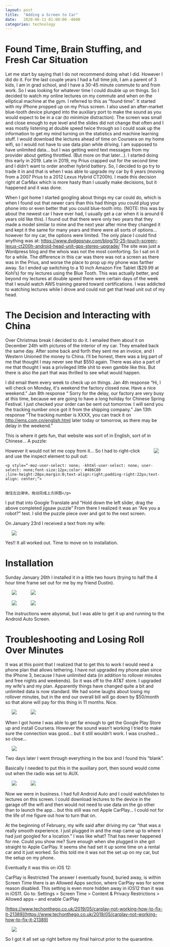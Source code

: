 ```yaml
---
layout: post
title:  "Adding a Screen to Car"
date:   2020-06-11 01:00:00 -0600
categories: technology
---
```


# Found Time, Brain Stuffing, and Fresh Car Situation

Let me start by saying that I do not recommend doing what I did. However I did do it. For the last couple years I had a full time job, I am a parent of 3 kids, I am in grad school, and I have a 30-45 minute commute to and from work. So I was looking for whatever time I could double up on things. So I decided to watch my online lectures on my commute and when on the elliptical machine at the gym. I referred to this as “found time”. It started with my iPhone propped up on my Prius screen.  I also used an after-market blue-tooth device plunged into the auxiliary port to make the sound as you would expect to be in a car (to minimize distraction). The screen was small and close enough to eye level and the slides did not change that often and I was mostly listening at double speed twice through so I could soak up the information to get my mind turning on the statistics and machine learning stuff. I would download the lectures ahead of time on Coursera on my home wifi, so I would not have to use data plan while driving. I am supposed to have unlimited data… but I was getting weird text messages from my provider about getting throttled. (But more on that later…).  I started doing this early in 2019. Late in 2019, my Prius crapped out for the second time and I didn’t want to order another hybrid battery.  So, I decided to go try to trade it in and that is when I was able to upgrade my car by 6 years (moving from a 2007 Prius to a 2012 Lexus Hybrid CT200h). I made this decision right at CarMax which is more hasty than I usually make decisions, but it happened and it was done.

When I got home I started googling about things my car could do, which is when I found out that newer cars than this had things you could plug your phone into or even better that you could blue-tooth into. (NOTE: this was by about the newest car I have ever had, I usually get a car when it is around 6 years old like this). I found out that there were only two years that they made a model similar to mine and the next year after mine they changed it and kept it the same for many years and there were all sorts of options… however for my car, the options were limited.  The only place I could find anything was at: https://www.dvdgpsnav.com/blog/10-25-touch-screen-lexus-ct200h-android-head-unit-gps-stereo-upgrade/ The site was just a Wordpress blog and the whois was not the most comforting. So I sat on it for a while. The difference in this car was there was not a screen as there was in the Prius, and worse the place to prop up my phone was farther away. So I ended up switching to a 10 inch Amazon Fire Tablet ($29.99 at Kohl’s) for my lectures using the Blue Tooth. This was actually better, and beyond my lectures at double speed there were certain days of the week that I would watch AWS training geared toward certifications. I was addicted to watching lectures while I drove and could not get that head unit out of my head.

# The Decision and Interacting with China

Over Christmas break I decided to do it. I emailed them about it on December 24th with pictures of the interior of my car. They emailed back the same day. After some back and forth they sent me an invoice, and I Western Unioned the money to China. I’ll be honest, there was a big part of me that thought I may never see that $550 again. There was also a part of me that thought I was a privileged little shit to even gamble like this. But there is also the part that was thrilled to see what would happen. 

I did email them every week to check up on things. Jan 4th response “Hi, I will check on Monday, it's weekend the factory closed now. Have a nice weekend.” Jan 8th response “ Sorry for the delay, our factory are very busy at this time, because we are going to have a long holiday for Chinese Spring Festival. I just checked your order can be sent out tomorrow. I will send you the tracking number once got it from the shipping company.” Jan 13th response "The tracking number is XXXX, you can track it on http://ems.com.cn/english.html later today or tomorrow, as there may be delay in the weekend.”

This is where it gets fun, that website was sort of in English, sort of in Chinese… A puzzle:

[<img align="right" src="/images/car_screen/shipping_puzzle.PNG" hspace="20">](/images/car_screen/shipping_puzzle.PNG)

However it would not let me copy from it… So I had to right-click and use the inspect element to pull out:

```
<p style=“-moz-user-select: none; -khtml-user-select: none; user-select: none;font-size:12px;color: #486C80
;line-height:28px;margin:0;text-align:right;padding-right:22px;text-align: center;“>


按住左边滑块，拖动完成上方拼图</p>
```

I put that into Google Translate and "Hold down the left slider, drag the above completed jigsaw puzzle”
From there I realized it was an “Are you a robot?” test. I slid the puzzle piece over and got to the next screen.

On January 23rd I received a text from my wife:

[<img src="/images/car_screen/package_arrived.jpg" hspace="20">](/images/car_screen/package_arrived.jpg)

Yes!! It all worked out. Time to move on to installation.

# Installation

Sunday January 26th I installed it in a little two hours (trying to half the 4 hour time frame set out for me by my friend Dustin).

[<img src="/images/car_screen/dash_open_1.JPG" hspace="20">](/images/car_screen/dash_open_1.JPG) [<img src="/images/car_screen/dash_open_2.JPG" hspace="20">](/images/car_screen/dash_open_2.JPG)

[<img src="/images/car_screen/dash_screen_1.JPG" hspace="20">](/images/car_screen/dash_screen_1.JPG) [<img src="/images/car_screen/dash_screen_2.JPG" hspace="20" >](/images/car_screen/dash_screen_2.JPG)

The instructions were abysmal, but I was able to get it up and running to the Android Auto Screen.

# Troubleshooting and Losing Roll Over Minutes

It was at this point that I realized that to get this to work I would need a phone plan that allows tethering. I have not upgraded my phone plan since the iPhone 3, because I have unlimited data (in addition to rollover minutes and free nights and weekends).  So it was off to the AT&T store. I upgraded my wife's and my plan. Apparently things have changed quite a bit and unlimited data is now standard. We had some laughs about losing my rollover minutes, but in the end our overall bill will go down by $50/month so that alone will pay for this thing in 11 months. Nice.

[<img src="/images/car_screen/att_store_screen.JPG" hspace="20">](/images/car_screen/att_store_screen.JPG) [<img src="/images/car_screen/coursera_screen.JPG" hspace="20">](/images/car_screen/coursera_screen.JPG)

When I got home I was able to get far enough to get the Google Play Store up and install Coursera. However the sound wasn’t working I tried to make sure the connection was good… but it still wouldn’t work. I was crushed… so close...

[<img src="/images/car_screen/soldering.JPG" hspace="20">](/images/car_screen/soldering.JPG)

Two days later I went through everything in the box and I found this “blank”.

Basically I needed to put this in the auxiliary port, then sound would come out when the radio was set to AUX.

[<img src="/images/car_screen/blank_aux_plug.JPG" hspace="20">](/images/car_screen/blank_aux_plug.JPG) [<img src="/images/car_screen/blank_aux_plugged_in.JPG" hspace="20">](/images/car_screen/blank_aux_plugged_in.JPG)

Now we were in business. I had full Android Auto and I could watch/listen to lectures on this screen. I could download lectures to the device in the garage off the wifi and then would not need to use data on the go other than to launch the app… but this still was not Apple CarPlay… I could not for the life of me figure out how to turn that on.

At the beginning of February, my wife said after driving my car “that was a really smooth experience. I just plugged in and the map came up to where I had just googled for a location.” I was like what? That has never happened for me. Could you show me? Sure enough when she plugged in she got straight to Apple CarPlay. It seems she had set it up some time on a rental car and it just worked. So this told me it was not the set up on my car, but the setup on my phone.  

Eventually it was this on iOS 12:

CarPlay is Restricted
The answer I eventually found, buried away, is within Screen Time there is an Allowed Apps section, where CarPlay was for some reason disabled. This setting is even more hidden away in iOS12 than it was in iOS11.
Go to: Settings > Screen Time > Content & Privacy Restrictions > Allowed apps – and enable CarPlay

[https://www.techonthego.co.uk/2019/05/carplay-not-working-how-to-fix-it-21389](https://www.techonthego.co.uk/2019/05/carplay-not-working-how-to-fix-it-21389)

[<img src="/images/car_screen/car_play_screen.JPG" hspace="20">](/images/car_screen/car_play_screen.JPG)

So I got it all set up right before my final haircut prior to the quarantine.


